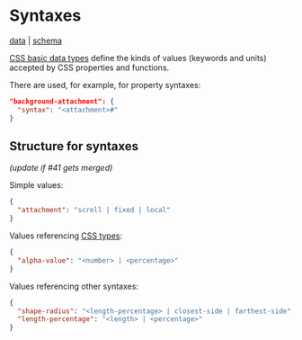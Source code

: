 # Syntaxes

[data](https://github.com/mdn/data/blob/master/css/syntaxes.json) |
[schema](https://github.com/mdn/data/blob/master/css/syntaxes.schema.json)

[CSS basic data types](https://developer.mozilla.org/en-US/docs/Web/CSS/CSS_Types) define the kinds of values (keywords and units) accepted by CSS properties and functions.

There are used, for example, for property syntaxes:
```json
"background-attachment": {
  "syntax": "<attachment>#"
}
```

## Structure for syntaxes
_(update if #41 gets merged)_

Simple values:

```json
{
  "attachment": "scroll | fixed | local"
}
```
Values referencing 
[CSS types](https://github.com/mdn/data/blob/master/css/types.md):

```json
{
  "alpha-value": "<number> | <percentage>"
}
```

Values referencing other syntaxes:

```json
{
  "shape-radius": "<length-percentage> | closest-side | farthest-side",
  "length-percentage": "<length> | <percentage>" 
}
```